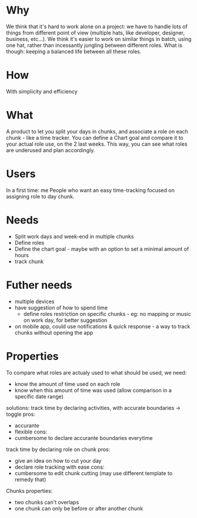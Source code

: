 # Why

We think that it's hard to work alone on a project: we have to handle lots of things from different point of view (multiple hats, like developer, designer, business, etc...). We think it's easier to work on similar things in batch, using one hat, rather than incessantly jungling between different roles. What is though: keeping a balanced life between all these roles.

# How

With simplicity and efficiency

# What

A product to let you split your days in chunks, and associate a role on each chunk - like a time tracker. You can define a Chart goal and compare it to your actual role use, on the 2 last weeks. This way, you can see what roles are underused and plan accordingly.

# Users

In a first time: me
People who want an easy time-tracking focused on assigning role to day chunk.

# Needs

- Split work days and week-end in multiple chunks
- Define roles
- Define the chart goal - maybe with an option to set a minimal amount of hours
- track chunk

# Futher needs
- multiple devices
- have suggestion of how to spend time
  - define roles restriction on specific chunks - eg: no mapping or music on work day, for better suggestion
- on mobile app, could use notifications & quick response - a way to track chunks without opening the app

# Properties

To compare what roles are actualy used to what should be used, we need:
- know the amount of time used on each role
- know when this amount of time was used (allow comparison in a specific date range)

solutions:
track time by declaring activities, with accurate boundaries -> toggle
pros:
- accurante
- flexible
cons:
- cumbersome to declare accurante boundaries everytime

track time by declaring role on chunk
pros:
- give an idea on how to cut your day
- declare role tracking with ease
cons:
- cumbersome to edit chunk cutting (may use different template to remedy that)

Chunks properties:
- two chunks can't overlaps
- one chunk can only be before or after another chunk